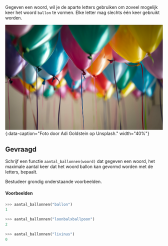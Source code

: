 Gegeven een woord, wil je de aparte letters gebruiken om zoveel mogelijk keer het woord `ballon` te vormen. Elke letter mag slechts één keer gebruikt worden.

!["Foto door Adi Goldstein op Unsplash."](media/adi-goldstein.jpg "Foto door Adi Goldstein op Unsplash."){:data-caption="Foto door Adi Goldstein op Unsplash." width="40%"}


## Gevraagd
Schrijf een functie `aantal_ballonnen(woord)` dat gegeven een woord, het maximale aantal keer dat het woord ballon kan gevormd worden met de letters, bepaalt.

Bestudeer grondig onderstaande voorbeelden.

#### Voorbeelden

```python
>>> aantal_ballonnen("ballon")
1
```

```python
>>> aantal_ballonnen("loonbalxballpoon")
2
```

```python
>>> aantal_ballonnen("livinus")
0
```